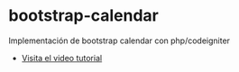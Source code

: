 bootstrap-calendar
==================

Implementación de bootstrap calendar con php/codeigniter

* [Visita el video tutorial](http://uno-de-piera.com/bootstrap-calendar-calendario-con-eventos-con-php-y-mysql)
